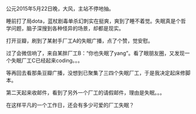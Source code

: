 公元2015年5月22日晚，大风，主站不停地抽。

睡前打了局dota，蓝杖剧毒单杀幻刺实在挺爽，爽到了睡不着觉。失眠真是个哲学问题，脑子深搜到各种怪异的场景，却都是现实。

打开豆瓣，刷到了某射手厂工A的失眠广播，点了个赞，觉安慰。

过了会微信响了，来自某胖厂工B：“你也失眠了yang”。看了眼朋友圈，又发现一个失眠厂工C已经起来coding。。。

等再回去看那条豆瓣广播，没想到已聚集了三四个失眠厂工，于是我决定起床修脚本。

第二天起来收邮件，看到了另外一个厂工的请假邮件，理由是失眠。。。

在这样平凡的一个工作日，还会有多少可爱的厂工失眠？
